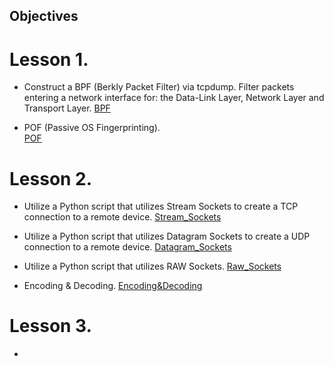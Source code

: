
## Objectives

# Lesson 1. 

 - Construct a BPF (Berkly Packet Filter) via tcpdump. Filter packets entering a network interface for: the Data-Link Layer, Network Layer and Transport Layer.
[BPF](Lesson1/BPF.md)

- POF (Passive OS Fingerprinting).   
[POF](Lesson1/POF.md)
# Lesson 2. 

- Utilize a Python script that utilizes Stream Sockets to create a TCP connection to a remote device.
[Stream_Sockets](Lesson2/Stream_Sockets.md)


- Utilize a Python script that utilizes Datagram Sockets to create a UDP connection to a remote device.
[Datagram_Sockets](Lesson2/Datagram_Sockets.md)


 - Utilize a Python script that utilizes RAW Sockets.
[Raw_Sockets](Lesson2/RAW_Sockets.md)


 - Encoding & Decoding.
[Encoding&Decoding](Lesson2/Encoding&Decoding.md)


# Lesson 3.

- 